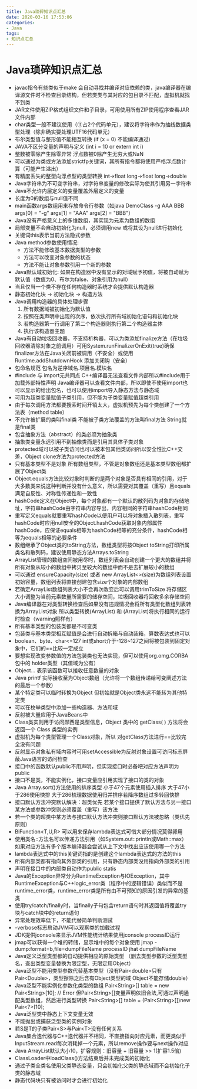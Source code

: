 ```yaml
---
title: Java琐碎知识点汇总
date: 2020-03-16 17:53:06
categories: 
- Java
tags:
- 知识点汇总
---
```


# Java琐碎知识点汇总

- javac指令有些类似于make 会自动寻找并编译对应依赖的类，java编译器在编译源文件时不检查目录结构，但若类类与其对应的包目录不匹配，虚拟机就找不到类
- JAR文件使用ZIP格式组织文件和子目录，可用使用所有ZIP使用程序查看JAR文件内部
- char类型一般不建议使用（⑪占2个代码单元），建议将字符串作为抽线数据类型处理（除非确实要处理UTF16代码单元） 
- 布尔类型值与整形值不能相互转换 (if (x = 0) 不能编译通过)
- JAVA不区分变量的声明与定义 (int i = 10 or extern int i)
- 整数被零除产生除零异常 浮点数被0除产生无穷大或NaN
- 可以通过为类或方法添加strictfp关键词，其所有指令都将使用严格浮点数计算（可能产生溢出）
- 有精度丢失的整型向浮点型的类型转换 int->float long->float long->double
- Java字符串为不可变字符串，对字符串变量的修改实际为使其引用另一字符串
- Java不允许内层定义的变量覆盖外层定义的变量
- 长度为0的数组与null值不同
- main函数args数组用来存放命令行参数（如java DemoClass -g AAA BBB args[0] = "-g" args[1] = "AAA" args[2] = "BBB"）
- Java没有严格意义上的多维数组，其实现为元素为数组的数组
- 局部变量不会自动初始化为null，必须调用new 或将其设为null进行初始化
- 关键词this表示当前方法隐式参数
- Java method参数使用情况:
  - 方法不能修改基本数据类型的参数
  - 方法可以改变对象参数的状态
  - 方法不能让对象参数引用一个新的参数
- Java默认域初始化:
  	如果在构造器中没有显示的对域赋予初值，将被自动赋为默认值（数值为0、布尔为false、对象引用为null）
- 当且仅当一个类不存在任何构造器时系统才会提供默认构造器
- 静态初始化块 -> 初始化块 -> 构造方法
- Java调用构造器的具体处理步骤
  1. 所有数据域被初始化为默认值
  2. 按照在类声明中出现的次序，依次执行所有域初始化语句和初始化块
  3.  若构造器第一行调用了第二个构造器则执行第二个构造器主体
  4.  执行该构造器主题
- Java有自动垃圾回收器，不支持析构器，可以为类添加finalize方法（在垃圾回收器清除对象之前调用）可用System.runFinalizerOnExit(true)确保finalizer方法在Java关闭前被调用（不安全）或使用Runtime.addShutdownHook 添加关闭钩（安全）
- 包命名规范 包名为逆序域名.项目名.模块名
- #include 与 import无共同点 C++编译器无法查看文件内部所以#include用于加载外部特性声明 Java编译器可以查看文件内部，所以即使不使用import也可以显示的给出包名，也可以使用import导入静态方法与静态域
- 可用为超类变量赋值子类引用，但不能为子类变量赋值超类引用
- 由于每次调用方法都要搜索时间开销太大，虚拟机预先为每个类创建了一个方法表（method table）
- 不允许被扩展的类叫final类 不能被子类方法覆盖的方法叫final方法 String就是final类
- 包含抽象方法（abstract）的类必须为抽象类
- 抽象类变量永远引用不到抽像类而是引用其具体子类对象
- protected域可以被子类访问也可以被本包其他类访问所以安全性比C++交差，Object clone方法为protected方法
- 只有基本类型不是对象 所有数组类型，不管是对象数组还是基本类型数组都扩展了Object类
- Object.equals方法比较对象时判断的是两个对象是否具有相同的引用，对于大多数类来说这种判断并没有什么意义，所以需要对其覆盖（重写）且equals满足自反性、对称性传递性和一致性
- hashCode定义在Object中，每个对象都有一个默认的散列码为对象的存储地址，字符串hashCode由字符串内容导出，内容相同的字符串hashCode相同
- 重写定义equals就要重写hashCode以便用户可以将对象插入散列表，重写hashCode时应用null安全的Object.hashCode获取对象内部属性hashCode，应保证equals相等为hashCode相等的充分条件，hashCode相等为equals相等的必要条件
- 数组继承了Object类的toString方法，数组类型将按Object toString打印所属类名和散列码，建议使用静态方法Arrays.toString
- ArrayList管理的数组空间被用尽时，数组列表会自动创建一个更大的数组并将所有对象从较小的数组中拷贝至较大的数组中而不是去扩展较小的数组
- 可以通过 ensureCapacity(size) 或者 new ArrayList<>(size)为数组列表设置初始容量，数组列表将直接创建包含size个对象的内部数组
- 若确定ArrayList数组列表大小不会再次改变后可以调用trimToSize 将存储区大小调整为当前元素数量所需要的储存空间，垃圾回收器将回收多余存储空间
- Java编译器在对类型转换检查后如果没有违规情况会将所有类型化数组列表转换为ArrayList对象 所以类型转换(ArrayList) 和 (ArrayList<ClassName>)将执行相同的运行时检查（warning照样有）
- 所有基本类型的包装类都是不可变类
- 包装类与基本类型相互赋值是会进行自动拆箱与自动装箱，算数表达式也可以
- boolean、byte、char<=127 int或short介于-128~127之间将被包装到固定对象中，它们的==比较一定成立
- 要想实现改变参数值的方法包装类也无法实现，但可以使用org.omg.CORBA包中的 holder类型（其值域为公有）
- Object... 表示该函数可以接收任意数量的对象
- Java printf 实际接收至为Object数组（允许将一个数组传递给可变阐述方法的最后一个参数）
- 某个特定类可以临时转换为Object 但初始就是Object类永远不能转为其他特定类
- 可以在枚举类型中添加一些构造器、方法和域
- 反射被大量应用于JavaBeans中
- Class类实则用于访问郧西是类型信息，Object 类中的 getClass( ) 方法将会返回一个 Class 类型的实例
- 虚拟机为每个类型管理一个Class对象，所以 对getClass方法进行==比较完全没有问题
- 反射显示对象私有域内容时可用setAccessible为反射对象设置可访问标志屏蔽Java语言的访问检查
- 接口中的函数默认public不用声明，但实现接口时必备吧对应方法声明为public
- 接口不是类，不能实例化，接口变量应引用实现了接口的类的对象
- Java Array.sort()方法使用的排序类型 小于47个元素使用插入排序 大于47小于286使用快排 大于286梳理数据使用归并排序若降序数组过多转回快排
- 接口默认方法冲突默认解决：超类优先 若某个接口提供了默认方法与另一接口某方法或参数冲突则必须覆盖（重写）该方法
- 若一个类的超类中某方法与接口默认方法冲突则接口默认方法被忽略（类优先原则）
- BiFunction<T,U,R> 可以用来保存lambda表达式可惜大部分情况莫得卵用
- 使用类名::方法名可以传递方法引用（如System.out::println或Math::max）如果对应方法有多个版本编译器会尝试从上下文中找出应该使用哪一个方法
- lambda表达式中的this关键词指的是创建这个lambda表达式的方法的this
- 所有内部类都有指向其外部类的引用，只有静态内部类没用指向外部类的引用
- 声明在接口中的内部类自动作为public statis
- Java的Exception异常分为RuntimeException与IOException，其中RuntimeException与C++logic_error类（程序中的逻辑错误）类似而不是runtime_error类，runtime_error类是所有由不可预知的原因引发的异常的基类
- 使用try/catch/finally时，当finally子句包含return语句时其返回值将覆盖try块与catch块中的return语句
- 异常处理效率低下，不能代替简单判断测试
- -verbose标志启动JVM可以观察类的加载过程
- JDK提供jconsole来显示JVM性能统计结果使用jconsole processID运行
- jmap可以获得一个堆的转储，显示堆中的每个对象使用
  jmap -dump:format=b,file=dumpFileName processID
  jhat dumpFileName
- Java定义泛型类型都的自动提供相应的原始类型 （删去类型参数的泛型类型名，查出类型变量替换为限定型，无限定用Object）
- Java泛型不能用类型参数代替基本类型（没有Pair\<double>只有Pair\<Double>，类型擦除之后含有Object类型的域 Object不能存储double）
- Java泛型不能实例化参数化类型的数组
  Pair\<String>[] table = new Pair\<String>[10];	// Error
  但Pair\<String>[]变量声明依旧合法,可通过声明通配类型数组，然后进行类型转换
  Pair\<String>[] table = (Pair\<String>[])new Pair\<?>[10];
- Java泛型类中静态上下文变量无效
- 不能抛出或捕获泛型类的实例对象
- 若S是T的子类Pair\<S>与Pair\<T>没有任何关系
- Java集合迭代器与C++迭代器并不相同，不直接指向对应元素，而更类似于InputStream.read每次消耗掉一个元素，所以remove操作要与next操作对应
- Java ArrayList默认大小10，扩容规则：旧容量 + 旧容量 >> 1(扩容1.5倍)
- ClassLoader中loadClass()方法结束后并未完成类的初始化
- 通过子类全类名使用父类静态变量，只会初始化父类的静态域而不会初始化子类的静态域
- 静态代码块只有被访问时才会进行初始化